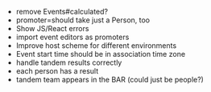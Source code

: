  * remove Events#calculated?
 * promoter=should take just a Person, too
 * Show JS/React errors
 * import event editors as promoters
 * Improve host scheme for different environments
 * Event start time should be in association time zone
 * handle tandem results correctly
  * each person has a result
  * tandem team appears in the BAR (could just be people?)
